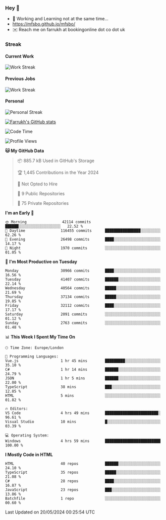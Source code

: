 ### Hey 👋

- 🏃 Working and Learning not at the same time...
- https://mfsbo.github.io/mfsbo/
- ✉️ Reach me on farrukh at bookingonline dot co dot uk

### Streak
#### Current Work
![Work Streak](https://streak-stats.demolab.com/?user=mfsbo)
#### Previous Jobs
![Work Streak](https://streak-stats.demolab.com/?user=farrukhcw)
#### Personal
![Personal Streak](https://streak-stats.demolab.com/?user=farrukhsubhani)

[![Farrukh's GitHub stats](https://github-readme-stats.vercel.app/api?username=mfsbo&hide=stars&count_private=true)](https://github.com/mfsbo/)

<!--START_SECTION:waka-->
![Code Time](http://img.shields.io/badge/Code%20Time-625%20hrs%2058%20mins-blue)

![Profile Views](http://img.shields.io/badge/Profile%20Views-1-blue)

**🐱 My GitHub Data** 

> 📦 885.7 kB Used in GitHub's Storage 
 > 
> 🏆 1,445 Contributions in the Year 2024
 > 
> 🚫 Not Opted to Hire
 > 
> 📜 9 Public Repositories 
 > 
> 🔑 75 Private Repositories 
 > 
**I'm an Early 🐤** 

```text
🌞 Morning                42114 commits       ██████░░░░░░░░░░░░░░░░░░░   22.52 % 
🌆 Daytime                116455 commits      ████████████████░░░░░░░░░   62.26 % 
🌃 Evening                26498 commits       ████░░░░░░░░░░░░░░░░░░░░░   14.17 % 
🌙 Night                  1970 commits        ░░░░░░░░░░░░░░░░░░░░░░░░░   01.05 % 
```
📅 **I'm Most Productive on Tuesday** 

```text
Monday                   30966 commits       ████░░░░░░░░░░░░░░░░░░░░░   16.56 % 
Tuesday                  41407 commits       ██████░░░░░░░░░░░░░░░░░░░   22.14 % 
Wednesday                40564 commits       █████░░░░░░░░░░░░░░░░░░░░   21.69 % 
Thursday                 37134 commits       █████░░░░░░░░░░░░░░░░░░░░   19.85 % 
Friday                   32112 commits       ████░░░░░░░░░░░░░░░░░░░░░   17.17 % 
Saturday                 2091 commits        ░░░░░░░░░░░░░░░░░░░░░░░░░   01.12 % 
Sunday                   2763 commits        ░░░░░░░░░░░░░░░░░░░░░░░░░   01.48 % 
```


📊 **This Week I Spent My Time On** 

```text
🕑︎ Time Zone: Europe/London

💬 Programming Languages: 
Vue.js                   1 hr 45 mins        █████████░░░░░░░░░░░░░░░░   35.10 % 
C#                       1 hr 14 mins        ██████░░░░░░░░░░░░░░░░░░░   24.79 % 
JSON                     1 hr 5 mins         ██████░░░░░░░░░░░░░░░░░░░   22.00 % 
TypeScript               38 mins             ███░░░░░░░░░░░░░░░░░░░░░░   12.85 % 
HTML                     5 mins              ░░░░░░░░░░░░░░░░░░░░░░░░░   01.82 % 

🔥 Editors: 
VS Code                  4 hrs 49 mins       ████████████████████████░   96.61 % 
Visual Studio            10 mins             █░░░░░░░░░░░░░░░░░░░░░░░░   03.39 % 

💻 Operating System: 
Windows                  4 hrs 59 mins       █████████████████████████   100.00 % 
```

**I Mostly Code in HTML** 

```text
HTML                     40 repos            ██████░░░░░░░░░░░░░░░░░░░   24.10 % 
TypeScript               35 repos            █████░░░░░░░░░░░░░░░░░░░░   21.08 % 
C#                       28 repos            ████░░░░░░░░░░░░░░░░░░░░░   16.87 % 
JavaScript               23 repos            ███░░░░░░░░░░░░░░░░░░░░░░   13.86 % 
Batchfile                1 repo              ░░░░░░░░░░░░░░░░░░░░░░░░░   00.60 % 
```




 Last Updated on 20/05/2024 00:25:54 UTC
<!--END_SECTION:waka-->
<!--
**mfsbo/mfsbo** is a ✨ _special_ ✨ repository because its `README.md` (this file) appears on your GitHub profile.

Here are some ideas to get you started:

- 🔭 I’m currently working on ...
- 🌱 I’m currently learning ...
- 👯 I’m looking to collaborate on ...
- 🤔 I’m looking for help with ...
- 💬 Ask me about ...
- 📫 How to reach me: ...
- 😄 Pronouns: ...
- ⚡ Fun fact: ...
-->

